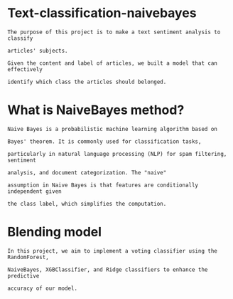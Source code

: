 # Text-classification-naivebayes
    
    The purpose of this project is to make a text sentiment analysis to classify 
    
    articles' subjects.
    
    Given the content and label of articles, we built a model that can effectively 
    
    identify which class the articles should belonged. 



# What is NaiveBayes method?
    
    Naive Bayes is a probabilistic machine learning algorithm based on 
    
    Bayes' theorem. It is commonly used for classification tasks, 
    
    particularly in natural language processing (NLP) for spam filtering, sentiment 
    
    analysis, and document categorization. The "naive" 
    
    assumption in Naive Bayes is that features are conditionally independent given 
    
    the class label, which simplifies the computation.



# Blending model


    In this project, we aim to implement a voting classifier using the RandomForest, 
    
    NaiveBayes, XGBClassifier, and Ridge classifiers to enhance the predictive 
    
    accuracy of our model.



    









    

   

    

